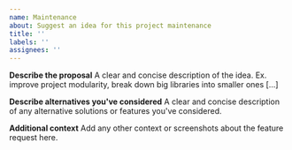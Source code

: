 ```yaml
---
name: Maintenance
about: Suggest an idea for this project maintenance
title: ''
labels: ''
assignees: ''
---
```


**Describe the proposal**
A clear and concise description of the idea. Ex. improve project modularity, break down big libraries into smaller ones [...]

**Describe alternatives you've considered**
A clear and concise description of any alternative solutions or features you've considered.

**Additional context**
Add any other context or screenshots about the feature request here.
